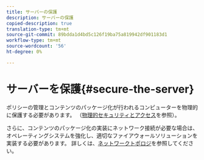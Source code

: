 ```yaml
---
title: サーバーの保護
description: サーバーの保護
copied-description: true
translation-type: tm+mt
source-git-commit: 89bdda1d4bd5c126f19ba75a819942df901183d1
workflow-type: tm+mt
source-wordcount: '56'
ht-degree: 0%

---
```



# サーバーを保護{#secure-the-server}

ポリシーの管理とコンテンツのパッケージ化が行われるコンピューターを物理的に保護する必要があります。 （[物理的セキュリティとアクセス](../../aaxs-secure-deployment-guidelines/physical-sec-and-access.md)を参照）。

さらに、コンテンツのパッケージ化の実装にネットワーク接続が必要な場合は、オペレーティングシステムを強化し、適切なファイアウォールソリューションを実装する必要があります。 詳しくは、[ネットワークトポロジ](../../aaxs-secure-deployment-guidelines/overview/network-topology.md)を参照してください。
